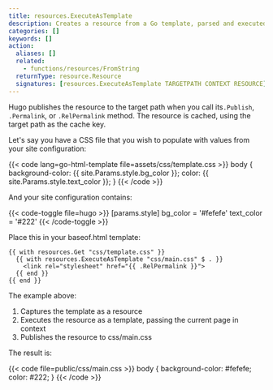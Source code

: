 ```yaml
---
title: resources.ExecuteAsTemplate
description: Creates a resource from a Go template, parsed and executed with the given context.
categories: []
keywords: []
action:
  aliases: []
  related:
    - functions/resources/FromString
  returnType: resource.Resource
  signatures: [resources.ExecuteAsTemplate TARGETPATH CONTEXT RESOURCE]
---
```


Hugo publishes the resource to the target path when you call its`.Publish`, `.Permalink`, or `.RelPermalink` method. The resource is cached, using the target path as the cache key.

Let's say you have a CSS file that you wish to populate with values from your site configuration:

{{< code lang=go-html-template file=assets/css/template.css >}}
body {
  background-color: {{ site.Params.style.bg_color }};
  color: {{ site.Params.style.text_color }};
}
{{< /code >}}

And your site configuration contains:

{{< code-toggle file=hugo >}}
[params.style]
bg_color = '#fefefe'
text_color = '#222'
{{< /code-toggle >}}

Place this in your baseof.html template:

```go-html-template
{{ with resources.Get "css/template.css" }}
  {{ with resources.ExecuteAsTemplate "css/main.css" $ . }}
    <link rel="stylesheet" href="{{ .RelPermalink }}">
  {{ end }}
{{ end }}
```

The example above:

1. Captures the template as a resource
2. Executes the resource as a template, passing the current page in context
3. Publishes the resource to css/main.css

The result is:

{{< code file=public/css/main.css >}}
body {
  background-color: #fefefe;
  color: #222;
}
{{< /code >}}
